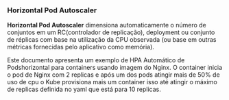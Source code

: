 ### Horizontal Pod Autoscaler

**Horizontal Pod Autoscaler** dimensiona automaticamente o número de conjuntos em um RC(controlador de replicação), 
deployment ou conjunto de réplicas com base na utilização da CPU observada (ou base em outras métricas 
fornecidas pelo aplicativo como memória).

Este documento apresenta um exemplo de HPA Automático de Podshorizontal para containers usando imagem do Nginx.
O container inicia o pod de Nginx com 2 replicas e após um dos pods atingir mais de 50% de uso de cpu o Kube provisiona mais um container isso até atingir o máximo de replicas definida no yaml que está para 10 replicas.
